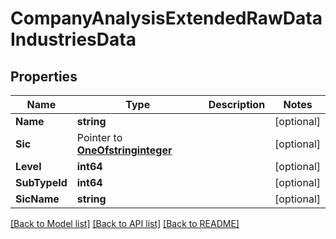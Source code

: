 # CompanyAnalysisExtendedRawDataIndustriesData

## Properties

Name | Type | Description | Notes
------------ | ------------- | ------------- | -------------
**Name** | **string** |  | [optional] 
**Sic** | Pointer to [**OneOfstringinteger**](oneOf&lt;string,integer&gt;.md) |  | [optional] 
**Level** | **int64** |  | [optional] 
**SubTypeId** | **int64** |  | [optional] 
**SicName** | **string** |  | [optional] 

[[Back to Model list]](../README.md#documentation-for-models) [[Back to API list]](../README.md#documentation-for-api-endpoints) [[Back to README]](../README.md)


